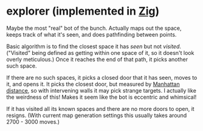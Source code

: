 # explorer (implemented in [Zig](https://ziglang.org/))

Maybe the most "real" bot of the bunch. Actually maps out the space, keeps track of what it's seen, and does pathfinding between points. 

Basic algorithm is to find the closest space it has _seen_ but not _visited_. ("Visited" being defined as getting within one space of it, so it doesn't look overly meticulous.) Once it reaches the end of that path, it picks another such space. 

If there are no such spaces, it picks a closed door that it has seen, moves to it, and opens it. It picks the closest door, but measured by [Manhattan distance](https://en.wikipedia.org/wiki/Manhattan_distance), so with intervening walls it may pick strange targets. I actually like the weirdness of this! Makes it seem like the bot is eccentric and whimsical! 

If it has visited all its known spaces and there are no more doors to open, it resigns. (With current map generation settings this usually takes around 2700 - 3000 moves.)
